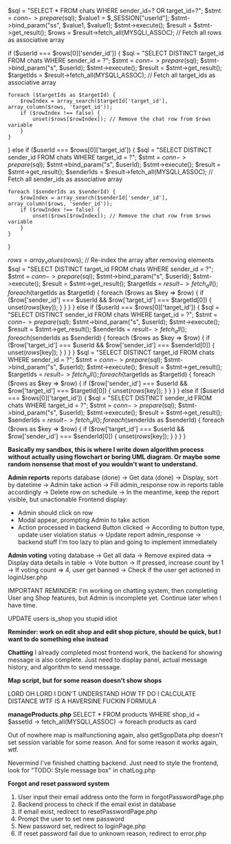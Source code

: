 $sql = "SELECT * FROM chats WHERE sender_id=? OR target_id=?";
$stmt = $conn->prepare($sql);
$value1 = $_SESSION["userId"];
$stmt->bind_param("ss", $value1, $value1);
$stmt->execute();
$result = $stmt->get_result();
$rows = $result->fetch_all(MYSQLI_ASSOC); // Fetch all rows as associative array

if ($userId === $rows[0]['sender_id']) {
    $sql = "SELECT DISTINCT target_id FROM chats WHERE sender_id = ?";
    $stmt = $conn->prepare($sql);
$stmt->bind_param("s", $userId);
$stmt->execute();
$result = $stmt->get_result();
$targetIds = $result->fetch_all(MYSQLI_ASSOC); // Fetch all target_ids as associative array

    foreach ($targetIds as $targetId) {
        $rowIndex = array_search($targetId['target_id'], array_column($rows, 'target_id'));
        if ($rowIndex !== false) {
            unset($rows[$rowIndex]); // Remove the chat row from $rows variable
        }
    }

} else if ($userId === $rows[0]['target_id']) {
    $sql = "SELECT DISTINCT sender_id FROM chats WHERE target_id = ?";
    $stmt = $conn->prepare($sql);
$stmt->bind_param("s", $userId);
$stmt->execute();
$result = $stmt->get_result();
$senderIds = $result->fetch_all(MYSQLI_ASSOC); // Fetch all sender_ids as associative array

    foreach ($senderIds as $senderId) {
        $rowIndex = array_search($senderId['sender_id'], array_column($rows, 'sender_id'));
        if ($rowIndex !== false) {
            unset($rows[$rowIndex]); // Remove the chat row from $rows variable
        }
    }

}

$rows = array_values($rows); // Re-index the array after removing elements
$sql = "SELECT DISTINCT target_id FROM chats WHERE sender_id = ?";
    $stmt = $conn->prepare($sql);
$stmt->bind_param("s", $userId);
    $stmt->execute();
    $result = $stmt->get_result();
    $targetIds = $result->fetch_all();
    foreach ($targetIds as $targetId) {
        foreach ($rows as $key => $row) {
            if ($row['sender_id'] === $userId && $row['target_id'] === $targetId[0]) {
                unset($rows[$key]);
}
}
}
} else if ($userId === $rows[0]['target_id']) {
    $sql = "SELECT DISTINCT sender_id FROM chats WHERE target_id = ?";
    $stmt = $conn->prepare($sql);
$stmt->bind_param("s", $userId);
    $stmt->execute();
    $result = $stmt->get_result();
    $senderIds = $result->fetch_all();
    foreach ($senderIds as $senderId) {
        foreach ($rows as $key => $row) {
            if ($row['target_id'] === $userId && $row['sender_id'] === $senderId[0]) {
                unset($rows[$key]);
}
}
}
}
$sql = "SELECT DISTINCT target_id FROM chats WHERE sender_id = ?";
    $stmt = $conn->prepare($sql);
$stmt->bind_param("s", $userId);
    $stmt->execute();
    $result = $stmt->get_result();
    $targetIds = $result->fetch_all();
    foreach ($targetIds as $targetId) {
        foreach ($rows as $key => $row) {
            if ($row['sender_id'] === $userId && $row['target_id'] === $targetId[0]) {
                unset($rows[$key]);
}
}
}
} else if ($userId === $rows[0]['target_id']) {
    $sql = "SELECT DISTINCT sender_id FROM chats WHERE target_id = ?";
    $stmt = $conn->prepare($sql);
$stmt->bind_param("s", $userId);
    $stmt->execute();
    $result = $stmt->get_result();
    $senderIds = $result->fetch_all();
    foreach ($senderIds as $senderId) {
        foreach ($rows as $key => $row) {
            if ($row['target_id'] === $userId && $row['sender_id'] === $senderId[0]) {
                unset($rows[$key]);
}
}
}
}

**Basically my sandbox, this is where I write down algorithm process without actually using flowchart or boring UML diagram. Or maybe some random nonsense that most of you wouldn't want to understand.**

**Admin reports**
reports database (done) -> Get data (done) -> Display, sort by datetime -> Admin take action -> Fill admin_response row in reports table accordingly -> Delete row on schedule -> In the meantime, keep the report visible, but unactionable
Frontend display:

- Admin should click on row
- Modal appear, prompting Admin to take action
- Action processed in backend
  Button clicked -> According to button type, update user violation status -> Update report admin_response -> backend stuff I'm too lazy to plan and going to implement immediately

**Admin voting**
voting database -> Get all data -> Remove expired data -> Display data details in table -> Vote button -> If pressed, increase count by 1 -> If voting count => 4, user get banned -> Check if the user get actioned in loginUser.php

IMPORTANT REMINDER: I'm working on chatting system, then completing User ang Shop features, but Admin is incomplete yet. Continue later when I have time.

UPDATE users is_shop you stupid idiot

**Reminder: work on edit shop and edit shop picture, should be quick, but I want to do something else instead**

**Chatting**
I already completed most frontend work, the backend for showing message is also complete.
Just need to display panel, actual message history, and algorithm to send message.

**Map script, but for some reason doesn't show shops**

<script>
  // Variables declaration
  let watchID;
  let userPosition = {
      latitude: null,
      longitude: null
  };

  // Initialize the map and geolocation
  (() => {
      if (navigator.geolocation) {
          // Geolocation is available
          watchID = navigator.geolocation.watchPosition(geoSuccess, geoError, {
              enableHighAccuracy: true,
              maximumAge: 0,
              timeout: 10000
          });
      } else {
          alert("Geolocation is not supported by this browser");
      }
  })();

  // Geolocation success callback
  function geoSuccess(position) {
      userPosition.latitude = position.coords.latitude;
      userPosition.longitude = position.coords.longitude;

      // Display map with user's current position
      displayMap(userPosition.latitude, userPosition.longitude, 20);
  }

  // Geolocation error callback
  function geoError() {
      alert("Unable to retrieve location");
  }

  // Function to display map
  function displayMap(latitude, longitude, zoomLevel) {
      const map = L.map("map").setView([latitude, longitude], zoomLevel);
      L.tileLayer("https://{s}.tile.openstreetmap.org/{z}/{x}/{y}.png").addTo(map);
      L.marker([latitude, longitude]).addTo(map);

      // Shop location properties
      let customIcon = {
          iconUrl: "../images/shopMarker.png",
          iconSize: [20, 40]
      }
      let markerIcon = L.icon(customIcon);
      let iconOptions = {
          title: "company name",
          draggable: true,
          icon: markerIcon
      }

      // Fetch and display shop location data
      const apiUrl = 'http://localhost/Geoshop/Geoshop%201.0/php/getShopLocation.php';
      fetch(apiUrl)
          .then(response => {
              if (!response.ok) {
                  throw new Error(`HTTP error! Status: ${response.status}`);
              }
              return response.json();
          })
          .then(data => {
              data.forEach(shop => {
                  let marker = new L.Marker([shop.latitude, shop.longitude], iconOptions);
                  marker.addTo(map);
                  marker.bindPopup(shop.name).openPopup();
              });
          })
          .catch(error => {
              console.error('Fetch error:', error);
          });
  }
</script>

LORD
OH LORD
I DON'T UNDERSTAND
HOW TF DO I CALCULATE DISTANCE
WTF IS A HAVERSINE FUCKIN FORMULA

**manageProducts.php**
SELECT \* FROM products WHERE shop_id = $assetId -> fetch_all(MYSQLI_ASSOC) -> foreach products as card

Out of nowhere map is malfunctioning again, also getSgopData.php doesn't set session variable for some reason.
And for some reason it works again, wtf.

<!-- **chatPanel.php**
Redirected from shopView.php -> Carry data of target user

Use AJAX in shopView.php? -->

Nevermind I've finished chatting backend. Just need to style the frontend, look for "TODO: Style message box" in chatLog.php

**Forgot and reset password system**

1. User input their email address onto the form in forgotPasswordPage.php
2. Backend process to check if the email exist in database
3. If email exist, redirect to resetPasswordPage.php
4. Prompt the user to set new password
5. New password set, redirect to loginPage.php
6. If reset password fail due to unknown reason, redirect to error.php
